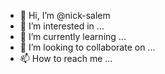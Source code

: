 - 👋 Hi, I’m @nick-salem
- 👀 I’m interested in ...
- 🌱 I’m currently learning ...
- 💞️ I’m looking to collaborate on ...
- 📫 How to reach me ...

<!---
nick-salem/nick-salem is a ✨ special ✨ repository because its `README.md` (this file) appears on your GitHub profile.
You can click the Preview link to take a look at your changes.
--->

